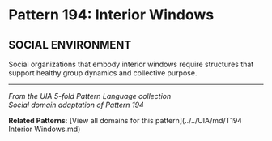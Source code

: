 # Pattern 194: Interior Windows

## SOCIAL ENVIRONMENT

Social organizations that embody interior windows require structures that support healthy group dynamics and collective purpose.

---

*From the UIA 5-fold Pattern Language collection*  
*Social domain adaptation of Pattern 194*

**Related Patterns**: [View all domains for this pattern](../../UIA/md/T194 Interior Windows.md)